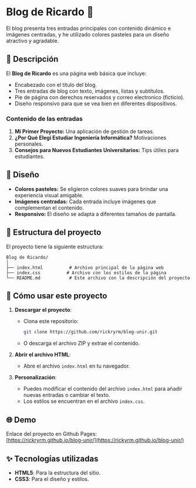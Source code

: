 # Blog de Ricardo 🌟

El blog presenta tres entradas principales con contenido dinámico e imágenes centradas, y he utilizado colores pasteles para un diseño atractivo y agradable.

## 📝 Descripción

El **Blog de Ricardo** es una página web básica que incluye:
- Encabezado con el título del blog.
- Tres entradas de blog con texto, imágenes, listas y subtítulos.
- Pie de página con derechos reservados y correo electronico (ficticio).
- Diseño responsivo para que se vea bien en diferentes dispositivos.

### Contenido de las entradas
1. **Mi Primer Proyecto:** Una aplicación de gestión de tareas.
2. **¿Por Qué Elegí Estudiar Ingeniería Informática?** Motivaciones personales.
3. **Consejos para Nuevos Estudiantes Universitarios:** Tips útiles para estudiantes.

## 🎨 Diseño

- **Colores pasteles:** Se eligieron colores suaves para brindar una experiencia visual amigable.
- **Imágenes centradas:** Cada entrada incluye imágenes que complementan el contenido.
- **Responsivo:** El diseño se adapta a diferentes tamaños de pantalla.

## 📂 Estructura del proyecto

El proyecto tiene la siguiente estructura:

```
Blog de Ricardo/
│
├── index.html          # Archivo principal de la página web
├── index.css          # Archivo con los estilos de la página
└── README.md           # Este archivo con la descripción del proyecto
```

## 🚀 Cómo usar este proyecto

1. **Descargar el proyecto**:
   - Clona este repositorio:  
     ```bash
     git clone https://github.com/rickryrm/blog-unir.git
     ```
   - O descarga el archivo ZIP y extrae el contenido.

2. **Abrir el archivo HTML**:
   - Abre el archivo `index.html` en tu navegador.

3. **Personalización**:
   - Puedes modificar el contenido del archivo `index.html` para añadir nuevas entradas o cambiar el texto.
   - Los estilos se encuentran en el archivo `index.css`.

## 🌐 Demo

Enlace del proyecto en Github Pages:  
[https://rickryrm.github.io/blog-unir/](https://rickyrm.github.io/blog-unir/)

## ✨ Tecnologías utilizadas

- **HTML5**: Para la estructura del sitio.
- **CSS3**: Para el diseño y estilos.
